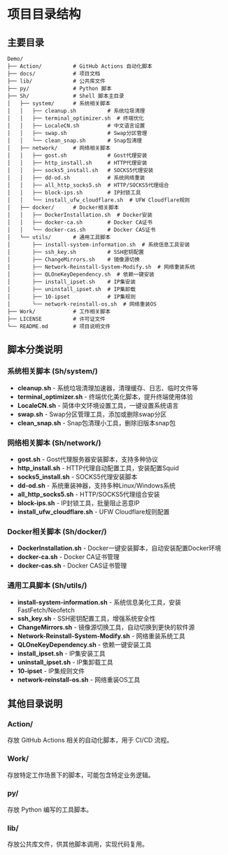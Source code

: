 # 项目目录结构

## 主要目录

```
Demo/
├── Action/          # GitHub Actions 自动化脚本
├── docs/            # 项目文档
├── lib/             # 公共库文件
├── py/              # Python 脚本
├── Sh/              # Shell 脚本主目录
│   ├── system/      # 系统相关脚本
│   │   ├── cleanup.sh          # 系统垃圾清理
│   │   ├── terminal_optimizer.sh  # 终端优化
│   │   ├── LocaleCN.sh         # 中文语言设置
│   │   ├── swap.sh             # Swap分区管理
│   │   └── clean_snap.sh       # Snap包清理
│   ├── network/     # 网络相关脚本
│   │   ├── gost.sh             # Gost代理安装
│   │   ├── http_install.sh     # HTTP代理安装
│   │   ├── socks5_install.sh   # SOCKS5代理安装
│   │   ├── dd-od.sh            # 系统网络重装
│   │   ├── all_http_socks5.sh  # HTTP/SOCKS5代理组合
│   │   ├── block-ips.sh        # IP封锁工具
│   │   └── install_ufw_cloudflare.sh  # UFW Cloudflare规则
│   ├── docker/      # Docker相关脚本
│   │   ├── DockerInstallation.sh  # Docker安装
│   │   ├── docker-ca.sh        # Docker CA证书
│   │   └── docker-cas.sh       # Docker CAS证书
│   └── utils/       # 通用工具脚本
│       ├── install-system-information.sh  # 系统信息工具安装
│       ├── ssh_key.sh          # SSH密钥配置
│       ├── ChangeMirrors.sh    # 镜像源切换
│       ├── Network-Reinstall-System-Modify.sh  # 网络重装系统
│       ├── QLOneKeyDependency.sh  # 依赖一键安装
│       ├── install_ipset.sh    # IP集安装
│       ├── uninstall_ipset.sh  # IP集卸载
│       ├── 10-ipset            # IP集规则
│       └── network-reinstall-os.sh  # 网络重装OS
├── Work/            # 工作相关脚本
├── LICENSE          # 许可证文件
└── README.md        # 项目说明文件
```

## 脚本分类说明

### 系统相关脚本 (Sh/system/)
- **cleanup.sh** - 系统垃圾清理加速器，清理缓存、日志、临时文件等
- **terminal_optimizer.sh** - 终端优化美化脚本，提升终端使用体验
- **LocaleCN.sh** - 简体中文环境设置工具，一键设置系统语言
- **swap.sh** - Swap分区管理工具，添加或删除swap分区
- **clean_snap.sh** - Snap包清理小工具，删除旧版本snap包

### 网络相关脚本 (Sh/network/)
- **gost.sh** - Gost代理服务器安装脚本，支持多种协议
- **http_install.sh** - HTTP代理自动配置工具，安装配置Squid
- **socks5_install.sh** - SOCKS5代理安装脚本
- **dd-od.sh** - 系统重装神器，支持多种Linux/Windows系统
- **all_http_socks5.sh** - HTTP/SOCKS5代理组合安装
- **block-ips.sh** - IP封锁工具，批量阻止恶意IP
- **install_ufw_cloudflare.sh** - UFW Cloudflare规则配置

### Docker相关脚本 (Sh/docker/)
- **DockerInstallation.sh** - Docker一键安装脚本，自动安装配置Docker环境
- **docker-ca.sh** - Docker CA证书管理
- **docker-cas.sh** - Docker CAS证书管理

### 通用工具脚本 (Sh/utils/)
- **install-system-information.sh** - 系统信息美化工具，安装FastFetch/Neofetch
- **ssh_key.sh** - SSH密钥配置工具，增强系统安全性
- **ChangeMirrors.sh** - 镜像源切换工具，自动切换到更快的软件源
- **Network-Reinstall-System-Modify.sh** - 网络重装系统工具
- **QLOneKeyDependency.sh** - 依赖一键安装工具
- **install_ipset.sh** - IP集安装工具
- **uninstall_ipset.sh** - IP集卸载工具
- **10-ipset** - IP集规则文件
- **network-reinstall-os.sh** - 网络重装OS工具

## 其他目录说明

### Action/
存放 GitHub Actions 相关的自动化脚本，用于 CI/CD 流程。

### Work/
存放特定工作场景下的脚本，可能包含特定业务逻辑。

### py/
存放 Python 编写的工具脚本。

### lib/
存放公共库文件，供其他脚本调用，实现代码复用。